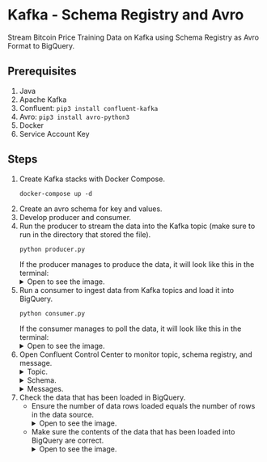 # Kafka - Schema Registry and Avro
Stream Bitcoin Price Training Data on Kafka using Schema Registry as Avro Format to BigQuery.

## Prerequisites
1. Java
2. Apache Kafka
3. Confluent: `pip3 install confluent-kafka`
4. Avro: `pip3 install avro-python3`
5. Docker
6. Service Account Key

## Steps
1. Create Kafka stacks with Docker Compose.
   ```
   docker-compose up -d
   ```
2. Create an avro schema for key and values.
3. Develop producer and consumer.
4. Run the producer to stream the data into the Kafka topic (make sure to run in the directory that stored the file).
   ```
   python producer.py
   ```
   If the producer manages to produce the data, it will look like this in the terminal:
   <details>
   <summary>Open to see the image.</summary>
   <img width="1221" alt="Producer" src="https://user-images.githubusercontent.com/113230789/228303562-70815df4-1f81-4a25-9d92-4c53c470859a.png">
   </details>
5. Run a consumer to ingest data from Kafka topics and load it into BigQuery.
   ```
   python consumer.py
   ```
   If the consumer manages to poll the data, it will look like this in the terminal:
   <details>
   <summary>Open to see the image.</summary>
   <img width="1221" alt="Consumer" src="https://user-images.githubusercontent.com/113230789/228303881-23d78400-4941-4de5-8c91-5c2a37ae871c.png">
   </details>
5. Open Confluent Control Center to monitor topic, schema registry, and message.
   <details>
   <summary>Topic.</summary>
   <img width="1440" alt="Screenshot 2023-03-28 at 14 22 17" src="https://user-images.githubusercontent.com/113230789/228308343-58d9c462-a0d0-4cf8-8eba-4b5b8e30a211.png">
   </details>
   <details>
   <summary>Schema.</summary>
   <img width="1440" alt="Screenshot 2023-03-28 at 14 21 07" src="https://user-images.githubusercontent.com/113230789/228308399-aaefc663-e9e5-4d55-9976-ebd8beb94815.png">
   <img width="1440" alt="Screenshot 2023-03-28 at 14 24 04" src="https://user-images.githubusercontent.com/113230789/228308656-e61635cd-d33b-44b3-b564-bdaeb05846c1.png">
   </details>
   <details>
   <summary>Messages.</summary>
   <img width="1440" alt="Screenshot 2023-03-28 at 14 23 49" src="https://user-images.githubusercontent.com/113230789/228308445-45745cc1-5b3e-449a-bcff-9e0c885a50de.png">
   </details>
6. Check the data that has been loaded in BigQuery.
   - Ensure the number of data rows loaded equals the number of rows in the data source.
     <details>
     <summary>Open to see the image.</summary>
     <img width="1440" alt="Screenshot 2023-03-28 at 23 24 48" src="https://user-images.githubusercontent.com/113230789/228309875-ce7db8b2-b691-40e1-83c4-553ec445f99d.png">
     </details>
   - Make sure the contents of the data that has been loaded into BigQuery are correct.
     <details>
     <summary>Open to see the image.</summary>
     <img width="1377" alt="Data in Bigquery" src="https://user-images.githubusercontent.com/113230789/228307253-9fb1d993-9eb5-4009-82c3-dcf329e4d743.png">
     </details>
